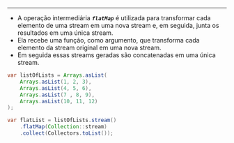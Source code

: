 ___
- A operação intermediária ***`flatMap`*** é utilizada para transformar cada elemento de uma stream em uma nova stream e, em seguida, junta os resultados em uma única stream.
- Ela recebe uma função, como argumento, que transforma cada elemento da stream original em uma nova stream.
- Em seguida essas streams geradas são concatenadas em uma única stream.
```java
var listOfLists = Arrays.asList(
	Arrays.asList(1, 2, 3),
	Arrays.asList(4, 5, 6),
	Arrays.asList(7 , 8, 9),
	Arrays.asList(10, 11, 12)
);

var flatList = listOfLists.stream()
	.flatMap(Collection::stream)
	.collect(Collectors.toList());
```